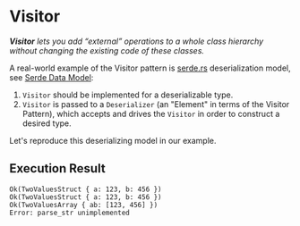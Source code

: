 # Visitor

_**Visitor** lets you add “external” operations to a whole class hierarchy
without changing the existing code of these classes._

A real-world example of the Visitor pattern is [serde.rs](https://serde.rs) deserialization
model, see [Serde Data Model](https://serde.rs/data-model.html):

1. `Visitor` should be implemented for a deserializable type.
2. `Visitor` is passed to a `Deserializer` (an "Element" in terms of the Visitor Pattern), which accepts and drives the `Visitor` in order to construct a desired type.

Let's reproduce this deserializing model in our example.

## Execution Result

```
Ok(TwoValuesStruct { a: 123, b: 456 })
Ok(TwoValuesStruct { a: 123, b: 456 })
Ok(TwoValuesArray { ab: [123, 456] })
Error: parse_str unimplemented
```

